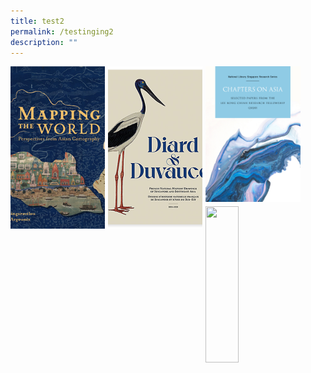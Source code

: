 ```yaml
---
title: test2
permalink: /testinging2
description: ""
---
```

<p><a title="Mapping the World: Perspectives from Asian Cartography brings together different mapping traditions and worldviews, and political and cultural spheres of influence. It also explores the exchange of cartographic knowledge between civilisations across the world." href="/vol-17/issue-2/jul-sep-2021/murals" class="hovertext" > <img src="/images/vol-17-issue-4/cartography/10-Cover.png" style="float: left; width:30%; height: 260px; object-fit: cover; margin-right: 1%; margin-bottom: 0.5em"> </a></p> 

<p><a title="A little-known collection from 1818 to 1820 commissioned under the watch of two French naturalists sheds light on the early study of the region’s flora and fauna.
" href="/vol-17/issue-4/jan-mar-2022/diardduvaucel" class="hovertext" > <img src="/images/vol-17-issue-4/diard-duvaucel/DiardDuvaucel2.jpg" style="float: left; width:30%; height: 260px; object-fit: cover; margin-right: 1%; margin-bottom: 0.5em"> </a></p> 

<p><a title="Chapters on Asia features selected papers written by scholars who have been awarded the National Library's Lee Kong Chian Research Fellowship. This 2020 edition features the following papers." href="/vol-17/issue-4/jan-mar-2022/diardduvaucel" class="hovertext" > <img src="/images/publications/COA2020%20cover.jpg" style="float: left; width:30%; object-fit: cover; margin-right: 1%; margin-bottom: 0.5em"> </a></p> 
	
<a href="/vol-16/issue-2/jul-sep-2020/raffles">	<img src="/images/Vol-16-issue-2/raffles/stork.jpg" style="float: left; width:32.3%; height: 250px; object-fit: cover; margin-right: 1%; margin-bottom: 0.5em"> </a>